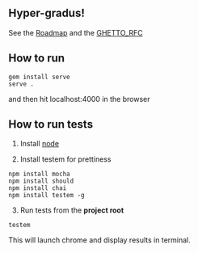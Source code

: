 ## Hyper-gradus!

See the [Roadmap](ROADMAP.md) and the [GHETTO_RFC](GHETTO_RFC.md)

## How to run

```
gem install serve
serve .
```
and then hit localhost:4000 in the browser

## How to run tests

1) Install [node](http://nodejs.org)

2) Install testem for prettiness 

```
npm install mocha 
npm install should
npm install chai
npm install testem -g
```

3) Run tests from the **project root**

```
testem
```

This will launch chrome and display results in terminal.
